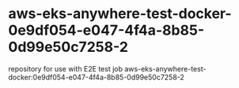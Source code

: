 # aws-eks-anywhere-test-docker-0e9df054-e047-4f4a-8b85-0d99e50c7258-2
repository for use with E2E test job aws-eks-anywhere-test-docker:0e9df054-e047-4f4a-8b85-0d99e50c7258-2
